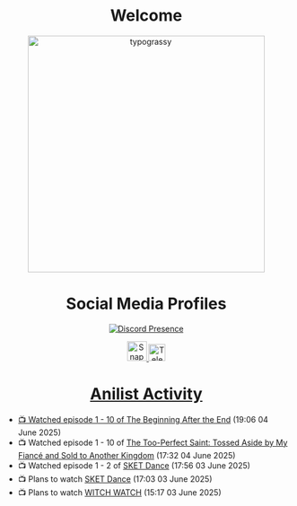 <div align="center">

# Welcome
<a href="https://github.com/kawarimidoll/typograssy">
    <img alt="typograssy" src="https://typograssy.deno.dev/api?text=%E3%82%88%E3%81%86%E3%81%93%E3%81%9D%E3%81%BF%E3%81%AA%E3%81%95%E3%82%93%20-%20Sheby--&&l0=none&l1=82d9d0&l2=027353&l3=038c4c&l4=01402e&bg=none&frame=none&speed=100&comment=" width="421.99">
</a>

</div>

<div align="center">

# Social Media Profiles

[![Discord Presence](https://lanyard.cnrad.dev/api/612532963938271232)](https://discord.com/users/612532963938271232)


<a href="https://www.snapchat.com/add/a.sheby" title="Snapchat Profile">
    <img src="https://www.freepnglogos.com/uploads/snapchat-logo-png-0.png" width="35" alt="Snapchat Logo" />


<a href="https://t.me/ASheby" title="Telegram Profile">
    <img src="https://www.freepnglogos.com/uploads/telegram-logo-png-0.png" width="30" alt="Telegram Logo" />


</div>

<div align="center">

# Anilist Activity

</div>

<!-- ANILIST_ACTIVITY:start -->

-   📺 Watched episode 1 - 10 of [The Beginning After the End](https://anilist.co/anime/183161) (19:06 04 June 2025)
-   📺 Watched episode 1 - 10 of [The Too-Perfect Saint: Tossed Aside by My Fiancé and Sold to Another Kingdom](https://anilist.co/anime/183275) (17:32 04 June 2025)
-   📺 Watched episode 1 - 2 of [SKET Dance](https://anilist.co/anime/9863) (17:56 03 June 2025)
-   📺 Plans to watch [SKET Dance](https://anilist.co/anime/9863) (17:03 03 June 2025)
-   📺 Plans to watch [WITCH WATCH](https://anilist.co/anime/180367) (15:17 03 June 2025)

<!-- ANILIST_ACTIVITY:end -->
